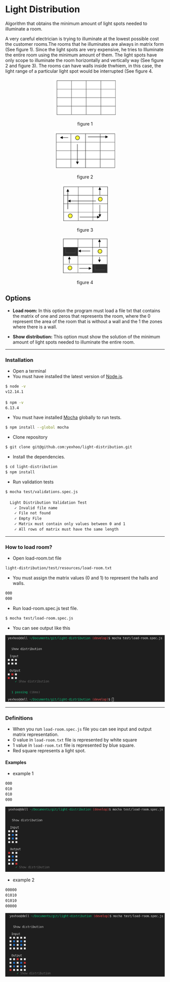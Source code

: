 # Light Distribution

Algorithm that obtains the minimum amount of light spots needed to illuminate a room.

A very careful electrician is trying to illuminate at the lowest possible cost the customer rooms.The rooms that he illuminates are always in matrix form (See figure 1). Since the light spots are very expensive, he tries to Illuminate the entire room using the minimum amount of them. The light spots have only scope to illuminate the room horizontally and vertically way (See figure 2 and figure 3). The rooms can have walls inside thwhiem, in this case, the light range of a particular light spot would be interrupted (See figure 4.

<p align="center"><img src="resources/figure1.png"><p align="center">figure 1</p></p>
<p align="center"><img src="resources/figure2.png"><p align="center">figure 2</p></p>
<p align="center"><img src="resources/figure3.png"><p align="center">figure 3</p></p>
<p align="center"><img src="resources/figure4.png"><p align="center">figure 4</p></p>

## Options

* **Load room:** In this option the program must load a file
txt that contains the matrix of one and zeros that represents the room, where
the 0 represent the area of ​​the room that is without a wall and the 1 the zones
where there is a wall.

* **Show distribution:** This option
must show the solution of the minimum amount of light spots needed to illuminate the entire room.

***

### Installation

* Open a terminal
* You must have installed the latest version of [Node.js](https://nodejs.org/en/).

```sh
$ node -v
v12.14.1

$ npm -v
6.13.4
```

* You must have installed [Mocha](https://mochajs.org/) globally to run tests.

```sh
$ npm install --global mocha
```

* Clone repository

```sh
$ git clone git@github.com:yexhoo/light-distribution.git
```

* Install the dependencies.

```sh
$ cd light-distribution
$ npm install
```

* Run validation tests
```sh
$ mocha test/validations.spec.js

  Light Distribution Validation Test
    ✓ Invalid file name
    ✓ File not found
    ✓ Empty File
    ✓ Matrix must contain only values between 0 and 1
    ✓ All rows of matrix must have the same length
```
***
### How to load room?

* Open load-room.txt file 
```sh  
light-distribution/test/resources/load-room.txt
```
* You must assign the matrix values (0 and 1) to represent the halls and walls.
```sh  
000
000
```

* Run load-room.spec.js test file.
```sh  
$ mocha test/load-room.spec.js
```

* You can see output like this
<p align="center"><img src="resources/load-room-1.png"><p align="center"></p>

***
### Definitions

* When you run ```load-room.spec.js``` file you can see input and output matrix representation.
* 0 value in ```load-room.txt``` file 
is represented by white square
* 1 value in ```load-room.txt``` file 
is represented by blue square.
* Red square represents a light spot.


#### Examples

* example 1
```sh  
000
010
010
000
```
<p align="center"><img src="resources/example-1.png"><p align="center"></p>

* example 2
```sh  
00000
01010
01010
00000
```
<p align="center"><img src="resources/example-2.png"><p align="center"></p>
